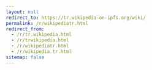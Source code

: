 ```yaml
---
layout: null
redirect_to: https://tr.wikipedia-on-ipfs.org/wiki/
permalink: /r/wikipediatr.html
redirect_from:
  - /r/tr.wikipedia.html
  - /r/trwikipedia.html
  - /r/wikipediatr.html
  - /r/wikipedia.tr.html
sitemap: false
---
```

